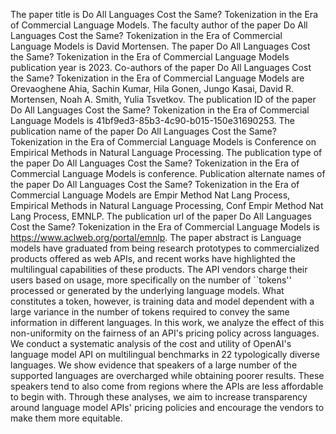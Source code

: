 The paper title is Do All Languages Cost the Same? Tokenization in the Era of Commercial Language Models.
The faculty author of the paper Do All Languages Cost the Same? Tokenization in the Era of Commercial Language Models is David Mortensen.
The paper Do All Languages Cost the Same? Tokenization in the Era of Commercial Language Models publication year is 2023.
Co-authors of the paper Do All Languages Cost the Same? Tokenization in the Era of Commercial Language Models are Orevaoghene Ahia, Sachin Kumar, Hila Gonen, Jungo Kasai, David R. Mortensen, Noah A. Smith, Yulia Tsvetkov.
The publication ID of the paper Do All Languages Cost the Same? Tokenization in the Era of Commercial Language Models is 41bf9ed3-85b3-4c90-b015-150e31690253.
The publication name of the paper Do All Languages Cost the Same? Tokenization in the Era of Commercial Language Models is Conference on Empirical Methods in Natural Language Processing.
The publication type of the paper Do All Languages Cost the Same? Tokenization in the Era of Commercial Language Models is conference.
Publication alternate names of the paper Do All Languages Cost the Same? Tokenization in the Era of Commercial Language Models are Empir Method Nat Lang Process, Empirical Methods in Natural Language Processing, Conf Empir Method Nat Lang Process, EMNLP.
The publication url of the paper Do All Languages Cost the Same? Tokenization in the Era of Commercial Language Models is https://www.aclweb.org/portal/emnlp.
The paper abstract is Language models have graduated from being research prototypes to commercialized products offered as web APIs, and recent works have highlighted the multilingual capabilities of these products. The API vendors charge their users based on usage, more specifically on the number of ``tokens'' processed or generated by the underlying language models. What constitutes a token, however, is training data and model dependent with a large variance in the number of tokens required to convey the same information in different languages. In this work, we analyze the effect of this non-uniformity on the fairness of an API's pricing policy across languages. We conduct a systematic analysis of the cost and utility of OpenAI's language model API on multilingual benchmarks in 22 typologically diverse languages. We show evidence that speakers of a large number of the supported languages are overcharged while obtaining poorer results. These speakers tend to also come from regions where the APIs are less affordable to begin with. Through these analyses, we aim to increase transparency around language model APIs' pricing policies and encourage the vendors to make them more equitable.
